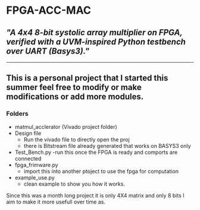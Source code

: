 # FPGA-ACC-MAC
## *"A 4x4 8-bit systolic array multiplier on FPGA, verified with a UVM-inspired Python testbench over UART (Basys3)."*

---
This is a personal project that I started this summer feel free to modify or make modifications or add more modules.
---

### Folders 
- matmul_acclerator (Vivado project folder)
- Design file
  - Run the vivado file to directly open the proj
  - there is Bitstream file already generated that works on BASYS3 only
- Test_Bench.py
  -run this once the FPGA is ready and comports are connected    
- fpga_frimware.py
  - import this into another ptoject to use the fpga for computation
- example_use.py
  - clean example to show you how it works.

Since this was a month long project it is only 4X4 matrix and only 8 bits I aim to make it more usefull over time as.  
